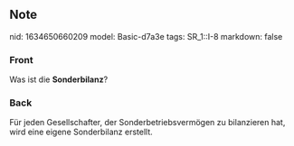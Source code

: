 ## Note
nid: 1634650660209
model: Basic-d7a3e
tags: SR_1::I-8
markdown: false

### Front
Was ist die <b>Sonderbilanz</b>?

### Back
Für jeden Gesellschafter, der Sonderbetriebsvermögen zu bilanzieren hat, wird eine eigene Sonderbilanz erstellt.
